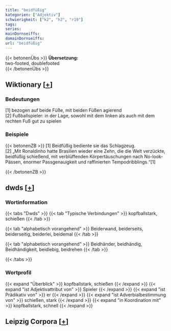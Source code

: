 ```yaml
---
title: "beidfüßig"
kategorien: ["Adjektiv"]
schwierigkeit: ["k2", "h2", "r19"]
tags:
series:
mainDornseiffs:
domainDornseiffs:
url: "beidfüßig"
---
```


{{< betonenÜbs >}}
**Übersetzung:**  
two-footed, doublefooted  
{{< /betonenÜbs >}}

## Wiktionary [[+](https://de.wiktionary.org/wiki/beidfüßig)]

### Bedeutungen
[1] bezogen auf beide Füße, mit beiden Füßen agierend  
[2] Fußballspieler: in der Lage, sowohl mit dem linken als auch mit dem rechten Fuß gut zu spielen  

### Beispiele
{{< betonenZB >}}
[1] Beidfüßig bediente sie das Schlagzeug.  
[2] „Mit Ronaldinho hatte Brasilien wieder eine Zehn, die die Welt verzückte, beidfüßig schießend, mit verblüffenden Körpertäuschungen nach No-look-Pässen, enormer Passgenauigkeit und raffinierten Tempodribblings.“[1]  

{{< /betonenZB >}}


## dwds [[+](https://www.dwds.de/wb/beidfüßig)]

### Wortinformation
{{< tabs "Dwds" >}}
{{< tab "Typische Verbindungen" >}}
kopfballstark, schießen
{{< /tab >}}

{{< tab "alphabetisch vorangehend" >}}
Beiderwand, beiderseits, beiderseitig, beiderlei, beidemal
{{< /tab >}}

{{< tab "alphabetisch vorangehend" >}}
Beidhänder, beidhändig, Beidhändigkeit, beidlebig, beidrehen
{{< /tab >}}

{{< /tabs >}}

### Wortprofil
{{< expand "Überblick" >}} kopfballstark, schießen {{< /expand >}}
{{< expand "ist Adjektivattribut von" >}} Spieler {{< /expand >}}
{{< expand "ist Prädikativ von" >}} er {{< /expand >}}
{{< expand "ist Adverbialbestimmung von" >}} schießen, stark {{< /expand >}}
{{< expand "in Koordination mit" >}} kopfballstark, schnell {{< /expand >}}

## Leipzig Corpora [[+](https://corpora.uni-leipzig.de/en/res?word=beidfüßig&corpusId=deu_newscrawl-public_2018)]


